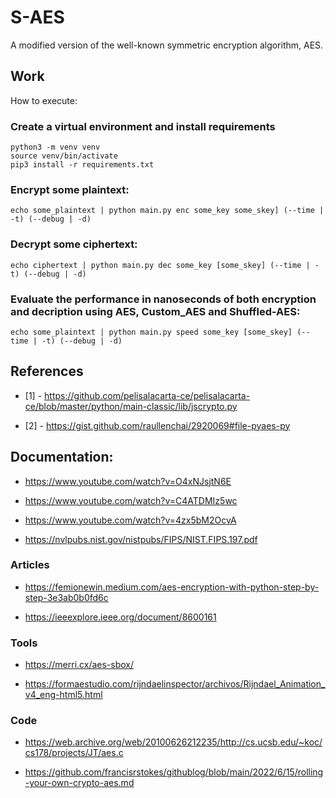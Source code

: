 # S-AES
A modified version of the well-known symmetric encryption algorithm, AES.

## Work

How to execute:

### Create a virtual environment and install requirements

```shell
python3 -m venv venv
source venv/bin/activate
pip3 install -r requirements.txt
```

### Encrypt some plaintext:

```shell
echo some_plaintext | python main.py enc some_key some_skey] (--time | -t) (--debug | -d)
```

### Decrypt some ciphertext:

```shell
echo ciphertext | python main.py dec some_key [some_skey] (--time | -t) (--debug | -d)
```

### Evaluate the performance in nanoseconds of both encryption and decription using AES, Custom_AES and Shuffled-AES:

```shell
echo some_plaintext | python main.py speed some_key [some_skey] (--time | -t) (--debug | -d)
```

## References

 * [1] - https://github.com/pelisalacarta-ce/pelisalacarta-ce/blob/master/python/main-classic/lib/jscrypto.py

 * [2] - https://gist.github.com/raullenchai/2920069#file-pyaes-py

## Documentation:

 * https://www.youtube.com/watch?v=O4xNJsjtN6E

 * https://www.youtube.com/watch?v=C4ATDMIz5wc

 * https://www.youtube.com/watch?v=4zx5bM2OcvA

 * https://nvlpubs.nist.gov/nistpubs/FIPS/NIST.FIPS.197.pdf

### Articles

 * https://femionewin.medium.com/aes-encryption-with-python-step-by-step-3e3ab0b0fd6c

 * https://ieeexplore.ieee.org/document/8600161

### Tools

 * https://merri.cx/aes-sbox/

 * https://formaestudio.com/rijndaelinspector/archivos/Rijndael_Animation_v4_eng-html5.html

### Code
 
 * https://web.archive.org/web/20100626212235/http://cs.ucsb.edu/~koc/cs178/projects/JT/aes.c

 * https://github.com/francisrstokes/githublog/blob/main/2022/6/15/rolling-your-own-crypto-aes.md

 